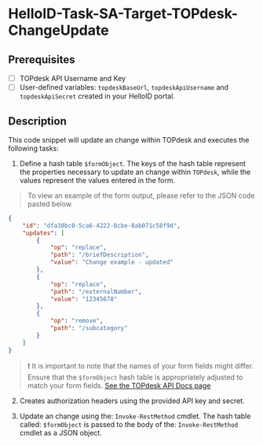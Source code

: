 # HelloID-Task-SA-Target-TOPdesk-ChangeUpdate

## Prerequisites

- [ ] TOPdesk API Username and Key
- [ ] User-defined variables: `topdeskBaseUrl`, `topdeskApiUsername` and `topdeskApiSecret` created in your HelloID portal.

## Description

This code snippet will update an change within TOPdesk and executes the following tasks:

1. Define a hash table `$formObject`. The keys of the hash table represent the properties necessary to update an change within `TOPdesk`, while the values represent the values entered in the form.

> To view an example of the form output, please refer to the JSON code pasted below.

```json
{
    "id": "dfa38bc0-5ca6-4222-8cbe-8ab071c58f9d",
    "updates": [
        {
            "op": "replace",
            "path": "/briefDescription",
            "value": "Change example - updated"
        },
        {
            "op": "replace",
            "path": "/externalNumber",
            "value": "12345678"
        },
        {
            "op": "remove",
            "path": "/subcategory"
        }
    ]
}
```

> :exclamation: It is important to note that the names of your form fields might differ. Ensure that the `$formObject` hash table is appropriately adjusted to match your form fields.
> [See the TOPdesk API Docs page](https://developers.topdesk.com/explorer/?page=change#/Working%20as%20an%20operator/patch_operatorChanges__identifier_)

2. Creates authorization headers using the provided API key and secret.

3. Update an change using the: `Invoke-RestMethod` cmdlet. The hash table called: `$formObject` is passed to the body of the: `Invoke-RestMethod` cmdlet as a JSON object.